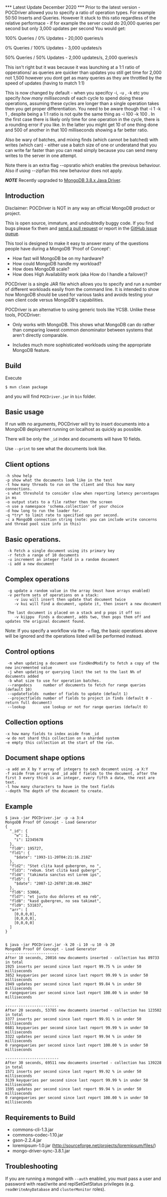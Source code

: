 *** Latest Update December 2020 ***
Prior to the latest version - POCDriver allowed you to specify a ratio of operation types. For example 50:50 Inserts and Queries. However It stuck to this ratio regardless of the relative performace - if for example the server could do 20,000 queries per second but only 3,000 updates per second You would get:

100% Queries / 0% Updates - 20,000 queries/s

0% Queries / 100% Updates - 3,000 updates/s

50% Queries / 50% Updates -   2,000 updates/s, 2,000 queries/s

This isn't right but it was because it was launching at a 1:1 ratio of opperations/  as queries are quicker than updates you still get time for 2,000 not 1,500 however you dont get as many queries as they are throttled by the speed of updates (having to match 1:1)

This is now changed by default - when you specifcy -i, -u , -k etc you specify _how many milliseconds_ of each cycle to spend doing these operations, assuming these cycles are longer than a single operation takes then you get proper differentiation. You need to be aware though that -i 1 -k 1 , despite being a 1:1 ratio is not quite the same thing as -i 100 -k 100 . In the first case there is likely only time for one operation in the cycle, there is a rounding error if you like. In the latter you might get 10 of one thing done and 500 of another in that 100 milliseconds showing a far better ratio.

Also be wary of batches, and mixing finds (which cannot be batched) with writes (which can) - either use a batch size of one or underatand that you can write far faster than you can read simply because you can send meny writes to the server in one attempt.

Note there is an extra flag --opsratio which enables the previous behaviour. Also if using --zipfian this new behaviour does not apply.

***NOTE***
Recently upgraded to [MongoDB 3.8.x Java Driver](http://mongodb.github.io/mongo-java-driver/3.8/).

Introduction
------------
Disclaimer: POCDriver is NOT in any way an official MongoDB product or project.

This is open source, immature, and undoubtedly buggy code. If you find bugs please fix them and [send a pull request](https://github.com/johnlpage/POCDriver/pulls) or report in the [GitHub issue queue](https://github.com/johnlpage/POCDriver/issues).

This tool is designed to make it easy to answer many of the questions people have during a MongoDB 'Proof of Concept':

* How fast will MongoDB be on my hardware?
* How could MongoDB handle my workload?
* How does MongoDB scale?
* How does High Availability work (aka How do I handle a failover)?

POCDriver is a single JAR file which allows you to specify and run a number of different workloads easily from the command line. It is intended to show how MongoDB should be used for various tasks and avoids testing your own client code versus MongoDB's capabilities.

POCDriver is an alternative to using generic tools like YCSB. Unlike these tools, POCDriver:

  * Only works with MongoDB. This shows what MongoDB can do rather than comparing lowest common denominator between systems that aren't directly comparable.

  * Includes much more sophisticated workloads using the appropriate MongoDB feature.

Build
-----

Execute

```
$ mvn clean package
```

and you will find `POCDriver.jar` in `bin` folder.



Basic usage
-----------

If run with no arguments, POCDriver will try to insert documents into a MongoDB deployment running on localhost as quickly as possible.

There will be only the `_id` index and documents will have 10 fields.

Use `--print` to see what the documents look like.

Client options
-------------
```
-h show help
-p show what the documents look like in the test
-t how many threads to run on the client and thus how many connections.
-s what threshold to consider slow when reporting latency percentages in ms
-o output stats to a file rather then the screen
-n use a namespace 'schema.collection' of your choice
-d how long to run the loader for.
-q *try* to limit rate to specified ops per second.
-c a MongoDB connection string (note: you can include write concerns and thread pool size info in this)
```


Basic operations.
-----------------
```
 -k Fetch a single document using its primary key
 -r fetch a range of 10 documents
 -u increment an integer field in a random document
 -i add a new document
```

Complex operations
------------------
```
 -g update a random value in the array (must have arrays enabled)
 -v perform sets of operations on a stack:
    -v iuu will insert then update that document twice
    -v kui will find a document, update it, then insert a new document
 
 The last document is placed on a stack and p pops it off so:
    -v kiippu  Finds a document, adds two, then pops them off and updates the original document found.
```

 Note: If you specify a workflow via the `-v` flag, the basic operations above will be ignored and the operations listed will be performed instead.

Control options
---------------
```
 -m when updating a document use findAndModify to fetch a copy of the new incremented value
 -j when updating or querying limit the set to the last N% of documents added
 -b what size to use for operation batches.
 --rangedocs     number of documents to fetch for range queries (default 10)
 --updatefields  number of fields to update (default 1)
 --projectfields number of fields to project in finds (default 0 - return full document)
 --lookup        use lookup or not for range queries (default 0)
```
Collection options
-------------------
```
-x how many fields to index aside from _id
-w do not shard this collection on a sharded system
-e empty this collection at the start of the run.
```
Document shape options
--------------------
```
-a add an X by Y array of integers to each document using -a X:Y
-f aside from arrays and _id add f fields to the document, after the first 3 every third is an integer, every fifth a date, the rest are text.
-l how many characters to have in the text fields
--depth The depth of the document to create.
```

Example
-------

```
$ java -jar POCDriver.jar -p -a 3:4
MongoDB Proof Of Concept - Load Generator
{
  "_id": {
    "w": 1,
    "i": 12345678
  },
  "fld0": 195727,
  "fld1": {
    "$date": "1993-11-20T04:21:16.218Z"
  },
  "fld2": "Stet clita kasd gubergren, no ",
  "fld3": "rebum. Stet clita kasd gubergr",
  "fld4": "takimata sanctus est Lorem ips",
  "fld5": {
    "$date": "2007-12-26T07:28:49.386Z"
  },
  "fld6": 53068,
  "fld7": "et justo duo dolores et ea reb",
  "fld8": "kasd gubergren, no sea takimat",
  "fld9": 531837,
  "arr": [
    [0,0,0,0],
    [0,0,0,0],
    [0,0,0,0]
  ]
}


$ java -jar POCDriver.jar -k 20 -i 10 -u 10 -b 20
MongoDB Proof Of Concept - Load Generator
------------------------
After 10 seconds, 20016 new documents inserted - collection has 89733 in total
1925 inserts per second since last report 99.75 % in under 50 milliseconds
3852 keyqueries per second since last report 99.99 % in under 50 milliseconds
1949 updates per second since last report 99.84 % in under 50 milliseconds
0 rangequeries per second since last report 100.00 % in under 50 milliseconds

------------------------
After 20 seconds, 53785 new documents inserted - collection has 123502 in total
3377 inserts per second since last report 99.91 % in under 50 milliseconds
6681 keyqueries per second since last report 99.99 % in under 50 milliseconds
3322 updates per second since last report 99.94 % in under 50 milliseconds
0 rangequeries per second since last report 100.00 % in under 50 milliseconds

------------------------
After 30 seconds, 69511 new documents inserted - collection has 139228 in total
1571 inserts per second since last report 99.92 % in under 50 milliseconds
3139 keyqueries per second since last report 99.99 % in under 50 milliseconds
1595 updates per second since last report 99.94 % in under 50 milliseconds
0 rangequeries per second since last report 100.00 % in under 50 milliseconds

```


Requirements to Build
---------------------

  * commons-cli-1.3.jar
  * commons-codec-1.10.jar
  * gson-2.2.4.jar
  * loremipsum-1.0.jar (http://sourceforge.net/projects/loremipsum/files/)
  * mongo-driver-sync-3.8.1.jar


Troubleshooting
---------------

If you are running a mongod with `--auth` enabled, you must pass a user and password with read/write and replSetGetStatus privileges (e.g. `readWriteAnyDatabase` and `clusterMonitor` roles).
